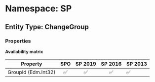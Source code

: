 # Namespace: SP

## Entity Type: ChangeGroup

### Properties

**Availability matrix**

Property | SPO | SP 2019 | SP 2016 | SP 2013
----------|:---:|:-------:|:-------:|:-------
GroupId (Edm.Int32) | ✅ | ✅ | ✅ | ✅